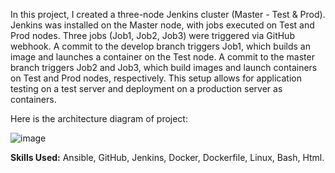 In this project, I created a three-node Jenkins cluster (Master - Test & Prod). Jenkins was installed on the Master node, with jobs executed on Test and Prod nodes. Three jobs (Job1, Job2, Job3) were triggered via GitHub webhook. A commit to the develop branch triggers Job1, which builds an image and launches a container on the Test node. A commit to the master branch triggers Job2 and Job3, which build images and launch containers on Test and Prod nodes, respectively. This setup allows for application testing on a test server and deployment on a production server as containers. 

Here is the architecture diagram of project:

![image](https://github.com/xshatv/autobuild-workflow/assets/151455425/14082863-e1a9-4844-8608-edc565f32974)


**Skills Used:** Ansible, GitHub, Jenkins, Docker, Dockerfile, Linux, Bash, Html.
